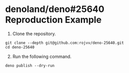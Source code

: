 # denoland/deno#25640 Reproduction Example

1. Clone the repository.

```
git clone --depth git@github.com:rojvv/deno-25640.git
cd deno-25640
```

2. Run the following command.

```
deno publish --dry-run
```
